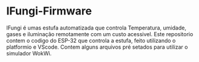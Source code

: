 # IFungi-Firmware
IFungi é umas estufa automatizada que controla Temperatura, umidade, gases e iluminação remotamente com um custo acessivel. Este repositorio contem o  codigo do ESP-32 que controla a estufa, feito utilizando o platformio e VScode. Contem alguns arquivos pré setados para utilizar o simulador WokWi.
